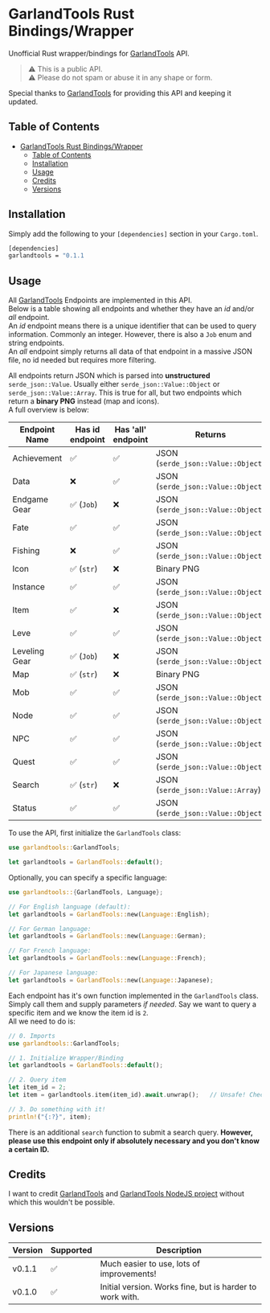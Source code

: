 # GarlandTools Rust Bindings/Wrapper

Unofficial Rust wrapper/bindings for [GarlandTools] API.  

> ⚠️ This is a public API.  
> ⚠️ Please do not spam or abuse it in any shape or form.

Special thanks to [GarlandTools] for providing this API and keeping it updated.

## Table of Contents

- [GarlandTools Rust Bindings/Wrapper](#garlandtools-rust-bindingswrapper)
  - [Table of Contents](#table-of-contents)
  - [Installation](#installation)
  - [Usage](#usage)
  - [Credits](#credits)
  - [Versions](#versions)

## Installation

Simply add the following to your `[dependencies]` section in your `Cargo.toml`.

```bash
[dependencies]
garlandtools = "0.1.1
```

## Usage

All [GarlandTools] Endpoints are implemented in this API.  
Below is a table showing all endpoints and whether they have an _id_ and/or _all_ endpoint.  
An _id_ endpoint means there is a unique identifier that can be used to query information.
Commonly an integer. However, there is also a `Job` enum and string endpoints.  
An _all_ endpoint simply returns all data of that endpoint in a massive JSON file, no id needed but requires more filtering.

All endpoints return JSON which is parsed into **unstructured** `serde_json::Value`.
Usually either `serde_json::Value::Object` or `serde_json::Value::Array`.
This is true for all, but two endpoints which return a **binary PNG** instead (map and icons).  
A full overview is below:

| Endpoint Name | Has id endpoint | Has 'all' endpoint | Returns                            |
| ------------- | --------------- | ------------------ | ---------------------------------- |
| Achievement   | ✅               | ✅                  | JSON (`serde_json::Value::Object`) |
| Data          | ❌               | ✅                  | JSON (`serde_json::Value::Object`) |
| Endgame Gear  | ✅ (`Job`)       | ❌                  | JSON (`serde_json::Value::Object`) |
| Fate          | ✅               | ✅                  | JSON (`serde_json::Value::Object`) |
| Fishing       | ❌               | ✅                  | JSON (`serde_json::Value::Object`) |
| Icon          | ✅ (`str`)       | ❌                  | Binary PNG                         |
| Instance      | ✅               | ✅                  | JSON (`serde_json::Value::Object`) |
| Item          | ✅               | ❌                  | JSON (`serde_json::Value::Object`) |
| Leve          | ✅               | ✅                  | JSON (`serde_json::Value::Object`) |
| Leveling Gear | ✅ (`Job`)       | ❌                  | JSON (`serde_json::Value::Object`) |
| Map           | ✅ (`str`)       | ❌                  | Binary PNG                         |
| Mob           | ✅               | ✅                  | JSON (`serde_json::Value::Object`) |
| Node          | ✅               | ✅                  | JSON (`serde_json::Value::Object`) |
| NPC           | ✅               | ✅                  | JSON (`serde_json::Value::Object`) |
| Quest         | ✅               | ✅                  | JSON (`serde_json::Value::Object`) |
| Search        | ✅ (`str`)       | ❌                  | JSON (`serde_json::Value::Array`)  |
| Status        | ✅               | ✅                  | JSON (`serde_json::Value::Object`) |

To use the API, first initialize the `GarlandTools` class:

```rust
use garlandtools::GarlandTools;

let garlandtools = GarlandTools::default();
```

Optionally, you can specify a specific language:

```rust
use garlandtools::{GarlandTools, Language};

// For English language (default):
let garlandtools = GarlandTools::new(Language::English);

// For German language:
let garlandtools = GarlandTools::new(Language::German);

// For French language:
let garlandtools = GarlandTools::new(Language::French);

// For Japanese language:
let garlandtools = GarlandTools::new(Language::Japanese);
```

Each endpoint has it's own function implemented in the `GarlandTools` class.  
Simply call them and supply parameters _if needed_.
Say we want to query a specific item and we know the item id is `2`.  
All we need to do is:

```rust
// 0. Imports
use garlandtools::GarlandTools;

// 1. Initialize Wrapper/Binding
let garlandtools = GarlandTools::default();

// 2. Query item
let item_id = 2;
let item = garlandtools.item(item_id).await.unwrap();   // Unsafe! Check if the `Result` before unwrapping.

// 3. Do something with it!
println!("{:?}", item);
```

There is an additional `search` function to submit a search query.
**However, please use this endpoint only if absolutely necessary and you don't know a certain ID.**

## Credits

I want to credit [GarlandTools] and [GarlandTools NodeJS project](https://github.com/karashiiro/garlandtools-api) without which this wouldn't be possible.

[GarlandTools]: garlandtools.org/
[Requests-Cache]: https://pypi.org/project/requests-cache/

## Versions

| Version | Supported | Description                                              |
| ------- | --------- | -------------------------------------------------------- |
| v0.1.1  | ✅         | Much easier to use, lots of improvements!                |
| v0.1.0  | ✅         | Initial version. Works fine, but is harder to work with. |
